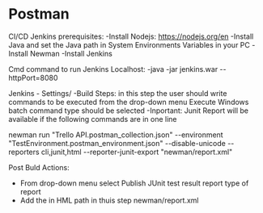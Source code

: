 # Postman
CI/CD Jenkins prerequisites:
  -Install Nodejs: https://nodejs.org/en
  -Install Java and set the Java path in System Environments Variables in your PC
  -Install Newman 
  -Install Jenkins
  
Cmd command to run Jenkins Localhost: 
  -java -jar jenkins.war --httpPort=8080

Jenkins - Settings/
 -Build Steps: in this step the user should write commands to be executed from the drop-down menu Execute Windows batch command type should be selected
 -Inportant: Junit Report will be available if the following commands are in one line
 
 newman run "Trello API.postman_collection.json" --environment "TestEnvironment.postman_environment.json" --disable-unicode --reporters cli,junit,html --reporter-junit-export "newman/report.xml"
 
 Post Buld Actions:
 - From drop-down menu select Publish JUnit test result report type of report
 - Add the in HML path in thuis step newman/report.xml
